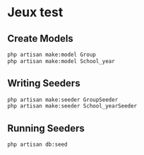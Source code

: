 # Jeux test
## Create Models
```bash
php artisan make:model Group
php artisan make:model School_year
```

## Writing Seeders
```bash
php artisan make:seeder GroupSeeder
php artisan make:seeder School_yearSeeder
```

## Running Seeders
```bash
php artisan db:seed
```